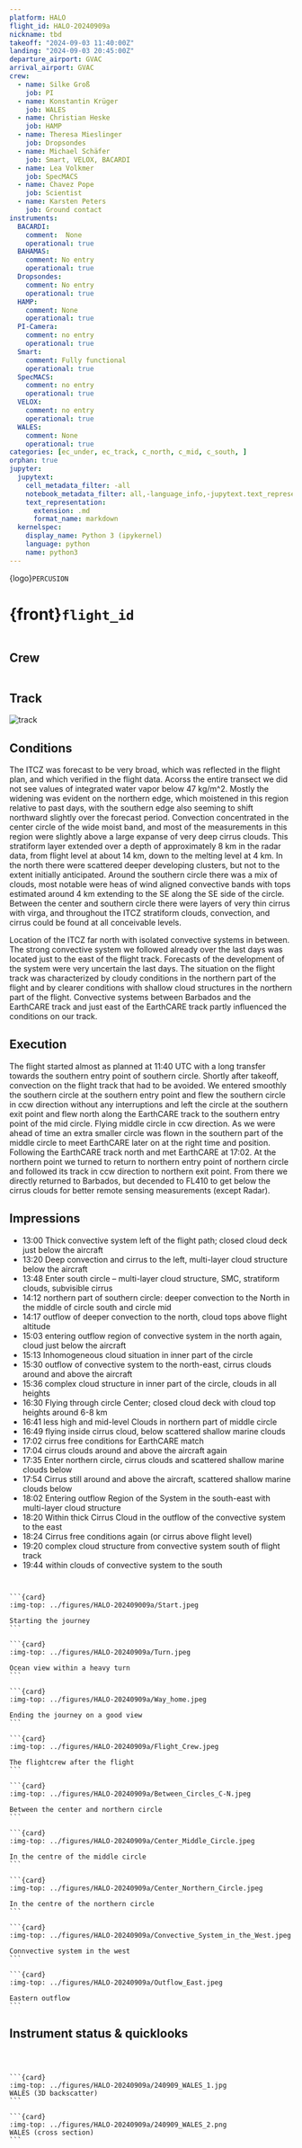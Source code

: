 ```yaml
---
platform: HALO
flight_id: HALO-20240909a
nickname: tbd
takeoff: "2024-09-03 11:40:00Z"
landing: "2024-09-03 20:45:00Z"
departure_airport: GVAC
arrival_airport: GVAC
crew:
  - name: Silke Groß
    job: PI
  - name: Konstantin Krüger
    job: WALES
  - name: Christian Heske
    job: HAMP
  - name: Theresa Mieslinger
    job: Dropsondes
  - name: Michael Schäfer
    job: Smart, VELOX, BACARDI
  - name: Lea Volkmer
    job: SpecMACS
  - name: Chavez Pope
    job: Scientist
  - name: Karsten Peters
    job: Ground contact
instruments:
  BACARDI:
    comment:  None
    operational: true
  BAHAMAS:
    comment: No entry
    operational: true
  Dropsondes:
    comment: No entry
    operational: true
  HAMP:
    comment: None
    operational: true
  PI-Camera:
    comment: no entry
    operational: true
  Smart:
    comment: Fully functional
    operational: true
  SpecMACS:
    comment: no entry
    operational: true
  VELOX:
    comment: no entry
    operational: true
  WALES:
    comment: None
    operational: true
categories: [ec_under, ec_track, c_north, c_mid, c_south, ]
orphan: true
jupyter:
  jupytext:
    cell_metadata_filter: -all
    notebook_metadata_filter: all,-language_info,-jupytext.text_representation.format_version,-jupytext.text_representation.jupytext_version
    text_representation:
      extension: .md
      format_name: markdown
  kernelspec:
    display_name: Python 3 (ipykernel)
    language: python
    name: python3
---
```


{logo}`PERCUSION`

# {front}`flight_id`

```{badges}
```

## Crew

```{crew-list}
```

## Track
![track](../figures/HALO-20240903a/HALO-20240903a-track.jpeg)

## Conditions

The ITCZ was forecast to be very broad, which was reflected in the flight plan, and which verified in the flight data.  Acorss the entire transect we did not see values of integrated water vapor below 47 kg/m^2. Mostly the widening was evident on the northern edge, which moistened in this region relative to past days, with the southern edge also seeming to shift northward slightly over the forecast period. Convection concentrated in the center circle of the wide moist band, and most of the measurements in this region were slightly above a large expanse of very deep cirrus clouds.   This stratiform layer extended over a depth of approximately 8 km in the radar data, from flight level at about 14 km, down to the melting level at 4 km.  In the north there were scattered deeper developing clusters, but not to the extent initially anticipated.  Around the southern circle there was a mix of clouds, most notable were heas of wind aligned convective bands with tops estimated around 4 km extending to the SE along the SE side of the circle. Between the center and southern circle there were layers of very thin cirrus with virga, and throughout the ITCZ stratiform clouds, convection, and cirrus could be found at all conceivable levels.  

Location of the ITCZ far north with isolated convective systems in between. The strong convective system we followed already over the last days was located just to the east of the flight track. Forecasts of the development of the system were very uncertain the last days. The situation on the flight track was characterized by cloudy conditions in the northern part of the flight and by clearer conditions with shallow cloud structures in the northern part of the flight. Convective systems between Barbados and the EarthCARE track and just east of the EarthCARE track partly influenced the conditions on our track. 

## Execution

The flight started almost as planned at 11:40 UTC with a long transfer towards the southern entry point of southern circle. Shortly after takeoff, convection on the flight track that had to be avoided. We entered smoothly the southern circle at the southern entry point and flew the southern circle in ccw direction without any interruptions and left the circle at the southern exit point and flew north along the EarthCARE track to the southern entry point of the mid circle. Flying middle circle in ccw direction. As we were ahead of time an extra smaller circle was flown in the southern part of the middle circle to meet EarthCARE later on at the right time and position. Following the EarthCARE track north and met EarthCARE at 17:02. At the northern point we turned to return to northern entry point of northern circle and followed its track in ccw direction to northern exit point. From there we directly returned to Barbados, but decended to FL410 to get below the cirrus clouds for better remote sensing measurements (except Radar).

## Impressions

 - 13:00 Thick convective system left of the flight path; closed cloud deck just below the aircraft
 - 13:20 Deep convection and cirrus to the left, multi-layer cloud structure below the aircraft
 - 13:48 Enter south circle – multi-layer cloud structure, SMC, stratiform clouds, subvisible cirrus
 - 14:12 northern part of southern circle: deeper convection to the North in the middle of circle south and circle mid
 - 14:17 outflow of deeper convection to the north, cloud tops above flight altitude
 - 15:03 entering outflow region of convective system in the north again, cloud just below the aircraft
 - 15:13 Inhomogeneous cloud situation in inner part of the circle
 - 15:30 outflow of convective system to the north-east, cirrus clouds around and above the aircraft
 - 15:36 complex cloud structure in inner part of the circle, clouds in all heights
 - 16:30 Flying through circle Center; closed cloud deck with cloud top heights around 6-8 km
 - 16:41 less high and mid-level Clouds in northern part of middle circle
 - 16:49 flying inside cirrus cloud, below scattered shallow marine clouds
 - 17:02 cirrus free conditions for EarthCARE match
 - 17:04 cirrus clouds around and above the aircraft again
 - 17:35 Enter northern circle, cirrus clouds and scattered shallow marine clouds below
 - 17:54 Cirrus still around and above the aircraft, scattered shallow marine clouds below
 - 18:02 Entering outflow Region of the System in the south-east with multi-layer cloud structure
 - 18:20 Within thick Cirrus Cloud in the outflow of the convective system to the east
 - 18:24 Cirrus free conditions again (or cirrus above flight level)
 - 19:20 complex cloud structure from convective system south of flight track
 - 19:44 within clouds of convective system to the south


```{note}

```

````{card-carousel} 2

```{card}
:img-top: ../figures/HALO-202409009a/Start.jpeg 

Starting the journey
```

```{card}
:img-top: ../figures/HALO-20240909a/Turn.jpeg 

Ocean view within a heavy turn
```

```{card}
:img-top: ../figures/HALO-20240909a/Way_home.jpeg 

Ending the journey on a good view
```

```{card}
:img-top: ../figures/HALO-20240909a/Flight_Crew.jpeg 

The flightcrew after the flight
```

```{card}
:img-top: ../figures/HALO-20240909a/Between_Circles_C-N.jpeg

Between the center and northern circle
```

```{card}
:img-top: ../figures/HALO-20240909a/Center_Middle_Circle.jpeg 

In the centre of the middle circle
```

```{card}
:img-top: ../figures/HALO-20240909a/Center_Northern_Circle.jpeg 

In the centre of the northern circle
```

```{card}
:img-top: ../figures/HALO-20240909a/Convective_System_in_the_West.jpeg 

Connvective system in the west
```

```{card}
:img-top: ../figures/HALO-20240909a/Outflow_East.jpeg 

Eastern outflow
```

````

## Instrument status & quicklooks

```{instrument-table}
```
````{card-carousel} 2


```{card}
:img-top: ../figures/HALO-20240909a/240909_WALES_1.jpg
WALES (3D backscatter)
```

```{card}
:img-top: ../figures/HALO-20240909a/240909_WALES_2.png
WALES (cross section)
```
````
